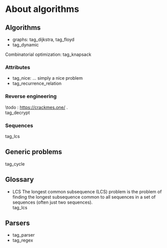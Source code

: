 # About algorithms

## Algorithms
    
 * graphs: tag_dijkstra, tag_floyd     
 * tag_dynamic
    
Combinatorial optimization: tag_knapsack

### Attributes

 * tag_nice: ... simply a nice problem
 * tag_recurrence_relation

### Reverse engineering

\todo : https://crackmes.one/ .    
tag_decrypt

### Sequences
tag_lcs

## Generic problems
tag_cycle

## Glossary

   *  LCS
        The longest common subsequence (LCS) problem is the problem of finding
        the longest subsequence common to all sequences in a set of sequences
        (often just two sequences).   
      tag_lcs

## Parsers
* tag_parser
* tag_regex

